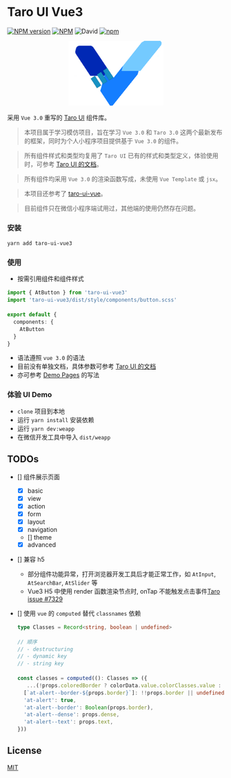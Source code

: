# Taro UI Vue3
[![NPM version](https://img.shields.io/npm/v/taro-ui-vue3.svg)](https://npmjs.org/package/taro-ui-vue3)
[![NPM](https://img.shields.io/npm/l/taro-ui-vue3)](./LECENSE)
![David](https://img.shields.io/david/b2nil/taro-ui-vue3)
[![npm](https://img.shields.io/npm/dm/taro-ui-vue3)](https://www.npmjs.com/package/taro-ui-vue3)

<p align="center">
  <img height="150" alt="taro-ui-vue3 logo" src="./src/assets/images/logo_taro.png"/>
</p>

采用 `Vue 3.0` 重写的 [Taro UI](https://github.com/NervJS/taro-ui) 组件库。

> 本项目属于学习模仿项目，旨在学习 `Vue 3.0` 和 `Taro 3.0` 这两个最新发布的框架，同时为个人小程序项目提供基于 `Vue 3.0` 的组件。

> 所有组件样式和类型均复用了 `Taro UI` 已有的样式和类型定义，体验使用时，可参考 [Taro UI 的文档](https://taro-ui.jd.com/#/docs/introduction)。

> 所有组件均采用 `Vue 3.0` 的渲染函数写成，未使用 `Vue Template` 或 `jsx`。

> 本项目还参考了 [taro-ui-vue](https://github.com/psaren/taro-ui-vue)。

> 目前组件只在微信小程序端试用过，其他端的使用仍然存在问题。

### 安装
```bash
yarn add taro-ui-vue3
```

### 使用
- 按需引用组件和组件样式
```typescript
import { AtButton } from 'taro-ui-vue3'
import 'taro-ui-vue3/dist/style/components/button.scss'

export default {
  components: {
    AtButton
  }
}
```
- 语法遵照 `vue 3.0` 的语法
- 目前没有单独文档，具体参数可参考 [Taro UI 的文档](https://taro-ui.jd.com/#/docs/introduction)
- 亦可参考 [Demo Pages](./src/pages) 的写法

### 体验 UI Demo
- `clone` 项目到本地
- 运行 `yarn install` 安装依赖
- 运行 `yarn dev:weapp`
- 在微信开发工具中导入 `dist/weapp`

## TODOs
 - [] 组件展示页面
   - [x] basic
   - [x] view
   - [x] action
   - [x] form
   - [x] layout
   - [x] navigation
   - [] theme
   - [x] advanced

 - [] 兼容 h5
    - 部分组件功能异常，打开浏览器开发工具后才能正常工作，如 `AtInput`, `AtSearchBar`, `AtSlider` 等
    - Vue3 H5 中使用 render 函数渲染节点时, onTap 不能触发点击事件[Taro issue #7329](https://github.com/NervJS/taro/issues/7329)

 - [] 使用 `vue` 的 `computed` 替代 `classnames` 依赖
    ```ts
    type Classes = Record<string, boolean | undefined>

    // 顺序
    // - destructuring
    // - dynamic key
    // - string key

    const classes = computed((): Classes => ({
       ...(!props.coloredBorder ? colorData.value.colorClasses.value : {}),
      [`at-alert--border-${props.border}`]: !!props.border || undefined,
      'at-alert': true,
      'at-alert--border': Boolean(props.border),
      'at-alert--dense': props.dense,
      'at-alert--text': props.text,
    }))
    ```

## License
[MIT](./LICENSE)